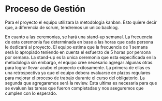 # Proceso de Gestión

Para el proyecto el equipo utilizara la metodologia kanban. Esto quiere decir que, a diferencia de scrum, tendremos un unico backlog. 

En cuanto a las ceremonias, se hará una stand-up semanal. La frecuencia de esta ceremonia fue determinada en base a las horas que cada persona le dedicará al proyecto. El equipo estima que la frecuencia de 1 semana será lo apropiado teniendo en cuenta el esfuerzo de 5 horas por persona por semana. La stand-up es la unica ceremonia que esta especificada en la metodologia sin embargo, el equipo cree necesario agregar algunas otras para lograr llevar acabo el proyecto exitosamente. La primera de ellas es una retrospectiva ya que el equipo debera evaluarse en plazos regulares para mejorar el proceso de trabajo durante el curso del obligatorio. La segunda que agregaremos será la review. Esta ultima es necesaria para que se evaluen las tareas que fueron completadas y nos aseguremos que cumplen con lo esperado.
